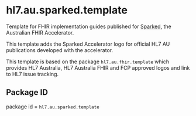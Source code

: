 # hl7.au.sparked.template
Template for FHIR implementation guides published for [Sparked](https://confluence.hl7.org/display/HA/Sparked+FHIR+Accelerator), the Australian FHIR Accelerator. 

This template adds the Sparked Accelerator logo for official HL7 AU publications developed with the accelerator.

This template is based on the package `hl7.au.fhir.template` which provides HL7 Australia, HL7 Australia FHIR and FCP approved logos and link to HL7 issue tracking.

## Package ID
package id = `hl7.au.sparked.template`

